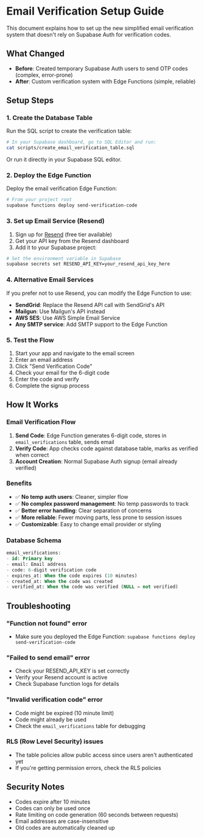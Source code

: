 # Email Verification Setup Guide

This document explains how to set up the new simplified email verification system that doesn't rely on Supabase Auth for verification codes.

## What Changed

- **Before**: Created temporary Supabase Auth users to send OTP codes (complex, error-prone)
- **After**: Custom verification system with Edge Functions (simple, reliable)

## Setup Steps

### 1. Create the Database Table

Run the SQL script to create the verification table:

```bash
# In your Supabase dashboard, go to SQL Editor and run:
cat scripts/create_email_verification_table.sql
```

Or run it directly in your Supabase SQL editor.

### 2. Deploy the Edge Function

Deploy the email verification Edge Function:

```bash
# From your project root
supabase functions deploy send-verification-code
```

### 3. Set up Email Service (Resend)

1. Sign up for [Resend](https://resend.com) (free tier available)
2. Get your API key from the Resend dashboard
3. Add it to your Supabase project:

```bash
# Set the environment variable in Supabase
supabase secrets set RESEND_API_KEY=your_resend_api_key_here
```

### 4. Alternative Email Services

If you prefer not to use Resend, you can modify the Edge Function to use:

- **SendGrid**: Replace the Resend API call with SendGrid's API
- **Mailgun**: Use Mailgun's API instead
- **AWS SES**: Use AWS Simple Email Service
- **Any SMTP service**: Add SMTP support to the Edge Function

### 5. Test the Flow

1. Start your app and navigate to the email screen
2. Enter an email address
3. Click "Send Verification Code"
4. Check your email for the 6-digit code
5. Enter the code and verify
6. Complete the signup process

## How It Works

### Email Verification Flow

1. **Send Code**: Edge Function generates 6-digit code, stores in `email_verifications` table, sends email
2. **Verify Code**: App checks code against database table, marks as verified when correct
3. **Account Creation**: Normal Supabase Auth signup (email already verified)

### Benefits

- ✅ **No temp auth users**: Cleaner, simpler flow
- ✅ **No complex password management**: No temp passwords to track
- ✅ **Better error handling**: Clear separation of concerns
- ✅ **More reliable**: Fewer moving parts, less prone to session issues
- ✅ **Customizable**: Easy to change email provider or styling

### Database Schema

```sql
email_verifications:
- id: Primary key
- email: Email address
- code: 6-digit verification code
- expires_at: When the code expires (10 minutes)
- created_at: When the code was created
- verified_at: When the code was verified (NULL = not verified)
```

## Troubleshooting

### "Function not found" error
- Make sure you deployed the Edge Function: `supabase functions deploy send-verification-code`

### "Failed to send email" error
- Check your RESEND_API_KEY is set correctly
- Verify your Resend account is active
- Check Supabase function logs for details

### "Invalid verification code" error
- Code might be expired (10 minute limit)
- Code might already be used
- Check the `email_verifications` table for debugging

### RLS (Row Level Security) issues
- The table policies allow public access since users aren't authenticated yet
- If you're getting permission errors, check the RLS policies

## Security Notes

- Codes expire after 10 minutes
- Codes can only be used once
- Rate limiting on code generation (60 seconds between requests)
- Email addresses are case-insensitive
- Old codes are automatically cleaned up 